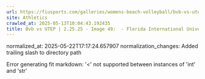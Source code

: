 ```yaml
---
url: https://fiusports.com/galleries/womens-beach-volleyball/bvb-vs-utep-2-25-25/image-49/356/62729/
site: Athletics
crawled_at: 2025-05-13T10:04:43.192435
title: Bvb vs UTEP | 2.25.25 - Image 49:  - Florida International University
---
```

normalized_at: 2025-05-22T17:17:24.657907
normalization_changes: Added trailing slash to directory path

Error generating fit markdown: '<' not supported between instances of 'int' and 'str'